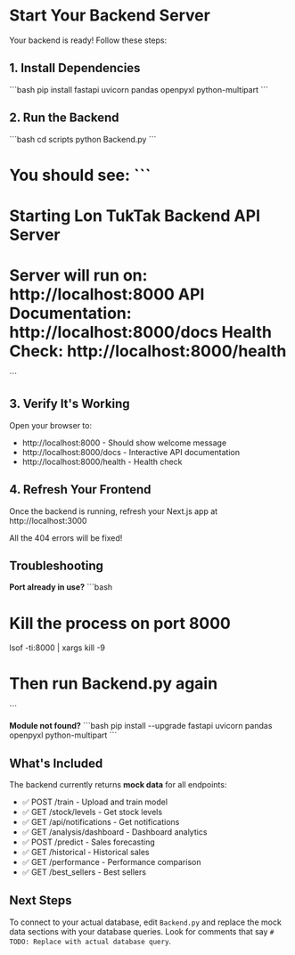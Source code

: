 # Start Your Backend Server

Your backend is ready! Follow these steps:

## 1. Install Dependencies

\`\`\`bash
pip install fastapi uvicorn pandas openpyxl python-multipart
\`\`\`

## 2. Run the Backend

\`\`\`bash
cd scripts
python Backend.py
\`\`\`

You should see:
\`\`\`
================================================================================
Starting Lon TukTak Backend API Server
================================================================================
Server will run on: http://localhost:8000
API Documentation: http://localhost:8000/docs
Health Check: http://localhost:8000/health
================================================================================
\`\`\`

## 3. Verify It's Working

Open your browser to:
- http://localhost:8000 - Should show welcome message
- http://localhost:8000/docs - Interactive API documentation
- http://localhost:8000/health - Health check

## 4. Refresh Your Frontend

Once the backend is running, refresh your Next.js app at http://localhost:3000

All the 404 errors will be fixed!

## Troubleshooting

**Port already in use?**
\`\`\`bash
# Kill the process on port 8000
lsof -ti:8000 | xargs kill -9
# Then run Backend.py again
\`\`\`

**Module not found?**
\`\`\`bash
pip install --upgrade fastapi uvicorn pandas openpyxl python-multipart
\`\`\`

## What's Included

The backend currently returns **mock data** for all endpoints:
- ✅ POST /train - Upload and train model
- ✅ GET /stock/levels - Get stock levels
- ✅ GET /api/notifications - Get notifications
- ✅ GET /analysis/dashboard - Dashboard analytics
- ✅ POST /predict - Sales forecasting
- ✅ GET /historical - Historical sales
- ✅ GET /performance - Performance comparison
- ✅ GET /best_sellers - Best sellers

## Next Steps

To connect to your actual database, edit `Backend.py` and replace the mock data sections with your database queries. Look for comments that say `# TODO: Replace with actual database query`.
